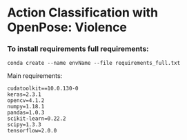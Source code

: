 # Action Classification with OpenPose: Violence
### To install requirements full requirements:
```
conda create --name envName --file requirements_full.txt
```
Main requirements: 
```
cudatoolkit==10.0.130-0
keras=2.3.1
opencv=4.1.2
numpy=1.18.1
pandas=1.0.3
scikit-learn=0.22.2
scipy=1.3.3
tensorflow=2.0.0

```
